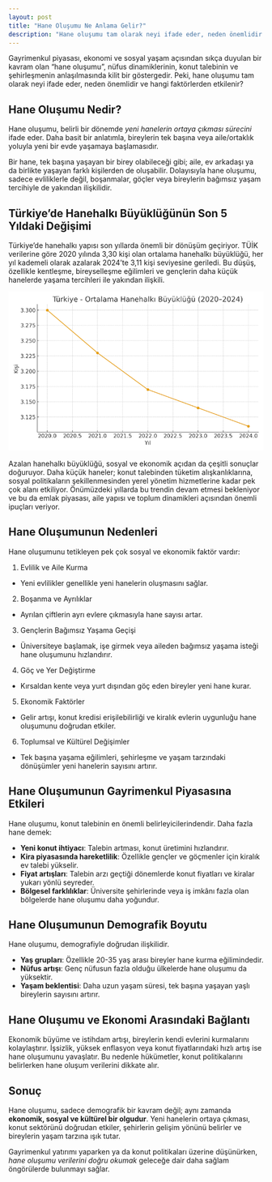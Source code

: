 ```yaml
---
layout: post
title: "Hane Oluşumu Ne Anlama Gelir?"
description: "Hane oluşumu tam olarak neyi ifade eder, neden önemlidir ve hangi faktörlerden etkilenir?"
---
```


Gayrimenkul piyasası, ekonomi ve sosyal yaşam açısından sıkça duyulan bir kavram olan “hane oluşumu”, nüfus dinamiklerinin, konut talebinin ve şehirleşmenin anlaşılmasında kilit bir göstergedir. Peki, hane oluşumu tam olarak neyi ifade eder, neden önemlidir ve hangi faktörlerden etkilenir?

## Hane Oluşumu Nedir?

Hane oluşumu, belirli bir dönemde *yeni hanelerin ortaya çıkması sürecini* ifade eder. Daha basit bir anlatımla, bireylerin tek başına veya aile/ortaklık yoluyla yeni bir evde yaşamaya başlamasıdır.

Bir hane, tek başına yaşayan bir birey olabileceği gibi; aile, ev arkadaşı ya da birlikte yaşayan farklı kişilerden de oluşabilir. Dolayısıyla hane oluşumu, sadece evliliklerle değil, boşanmalar, göçler veya bireylerin bağımsız yaşam tercihiyle de yakından ilişkilidir.

## Türkiye’de Hanehalkı Büyüklüğünün Son 5 Yıldaki Değişimi

Türkiye’de hanehalkı yapısı son yıllarda önemli bir dönüşüm geçiriyor. TÜİK verilerine göre 2020 yılında 3,30 kişi olan ortalama hanehalkı büyüklüğü, her yıl kademeli olarak azalarak 2024’te 3,11 kişi seviyesine geriledi. Bu düşüş, özellikle kentleşme, bireyselleşme eğilimleri ve gençlerin daha küçük hanelerde yaşama tercihleri ile yakından ilişkili.

<img src="/images/2025/08/tuik_ortalama_hanehalki_buyuklugu_2020_2024.png" alt="Tüik ortalama hane halkı büyüklüğü (2020-2024)" class="img-fluid">

Azalan hanehalkı büyüklüğü, sosyal ve ekonomik açıdan da çeşitli sonuçlar doğuruyor. Daha küçük haneler; konut talebinden tüketim alışkanlıklarına, sosyal politikaların şekillenmesinden yerel yönetim hizmetlerine kadar pek çok alanı etkiliyor. Önümüzdeki yıllarda bu trendin devam etmesi bekleniyor ve bu da emlak piyasası, aile yapısı ve toplum dinamikleri açısından önemli ipuçları veriyor.

## Hane Oluşumunun Nedenleri

Hane oluşumunu tetikleyen pek çok sosyal ve ekonomik faktör vardır:

1. Evlilik ve Aile Kurma
  - Yeni evlilikler genellikle yeni hanelerin oluşmasını sağlar.
2. Boşanma ve Ayrılıklar
  - Ayrılan çiftlerin ayrı evlere çıkmasıyla hane sayısı artar.
3. Gençlerin Bağımsız Yaşama Geçişi
  - Üniversiteye başlamak, işe girmek veya aileden bağımsız yaşama isteği hane oluşumunu hızlandırır.
4. Göç ve Yer Değiştirme
  - Kırsaldan kente veya yurt dışından göç eden bireyler yeni hane kurar.
5. Ekonomik Faktörler
  - Gelir artışı, konut kredisi erişilebilirliği ve kiralık evlerin uygunluğu hane oluşumunu doğrudan etkiler.
6. Toplumsal ve Kültürel Değişimler
  - Tek başına yaşama eğilimleri, şehirleşme ve yaşam tarzındaki dönüşümler yeni hanelerin sayısını artırır.

## Hane Oluşumunun Gayrimenkul Piyasasına Etkileri

Hane oluşumu, konut talebinin en önemli belirleyicilerindendir. Daha fazla hane demek:

- **Yeni konut ihtiyacı**: Talebin artması, konut üretimini hızlandırır.
- **Kira piyasasında hareketlilik**: Özellikle gençler ve göçmenler için kiralık ev talebi yükselir.
- **Fiyat artışları**: Talebin arzı geçtiği dönemlerde konut fiyatları ve kiralar yukarı yönlü seyreder.
- **Bölgesel farklılıklar**: Üniversite şehirlerinde veya iş imkânı fazla olan bölgelerde hane oluşumu daha yoğundur.

## Hane Oluşumunun Demografik Boyutu

Hane oluşumu, demografiyle doğrudan ilişkilidir.

- **Yaş grupları**: Özellikle 20-35 yaş arası bireyler hane kurma eğilimindedir.
- **Nüfus artışı**: Genç nüfusun fazla olduğu ülkelerde hane oluşumu da yüksektir.
- **Yaşam beklentisi**: Daha uzun yaşam süresi, tek başına yaşayan yaşlı bireylerin sayısını artırır.

## Hane Oluşumu ve Ekonomi Arasındaki Bağlantı

Ekonomik büyüme ve istihdam artışı, bireylerin kendi evlerini kurmalarını kolaylaştırır. İşsizlik, yüksek enflasyon veya konut fiyatlarındaki hızlı artış ise hane oluşumunu yavaşlatır. Bu nedenle hükümetler, konut politikalarını belirlerken hane oluşum verilerini dikkate alır.

## Sonuç

Hane oluşumu, sadece demografik bir kavram değil; aynı zamanda **ekonomik, sosyal ve kültürel bir olgudur**. Yeni hanelerin ortaya çıkması, konut sektörünü doğrudan etkiler, şehirlerin gelişim yönünü belirler ve bireylerin yaşam tarzına ışık tutar.

Gayrimenkul yatırımı yaparken ya da konut politikaları üzerine düşünürken, *hane oluşumu verilerini doğru okumak* geleceğe dair daha sağlam öngörülerde bulunmayı sağlar.